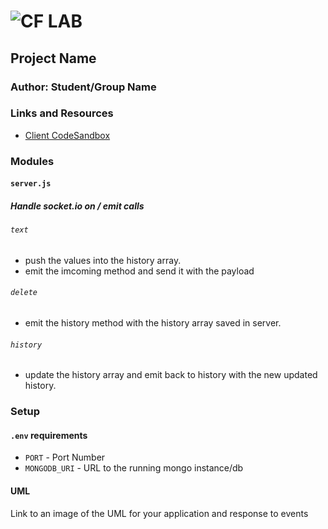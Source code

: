 ![CF](http://i.imgur.com/7v5ASc8.png) LAB
=================================================

## Project Name

### Author: Student/Group Name

### Links and Resources
* [Client CodeSandbox](https://codesandbox.io/s/62op2o3w8z)


### Modules
#### `server.js`
##### Handle socket.io on / emit calls

###### `text`
- push the values into the history array.
- emit the imcoming method and send it with the payload

###### `delete`
- emit the history method with the history array saved in server.

###### `history`
- update the history array and emit back to history with the new updated history.

### Setup
#### `.env` requirements
* `PORT` - Port Number
* `MONGODB_URI` - URL to the running mongo instance/db


#### UML
Link to an image of the UML for your application and response to events